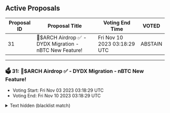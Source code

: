 ## Active Proposals

| Proposal ID | Proposal Title | Voting End Time | VOTED |
|-------------|----------------|-----------------|-------|
| 31 | 💎$ARCH Airdrop ✅ - DYDX Migration - nBTC New Feature! | Fri Nov 10 2023 03:18:29 UTC | ABSTAIN |

---

### 🗳 31: 💎$ARCH Airdrop ✅ - DYDX Migration - nBTC New Feature!
- Voting Start: Fri Nov 03 2023 03:18:29 UTC
- Voting End: Fri Nov 10 2023 03:18:29 UTC

<details>
<summary>Text hidden (blacklist match)</summary>
 
</details>
